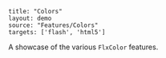 ```
title: "Colors"
layout: demo
source: "Features/Colors"
targets: ['flash', 'html5']
```

A showcase of the various `FlxColor` features.